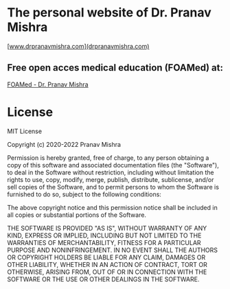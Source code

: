 # The personal website of Dr. Pranav Mishra

[www.drpranavmishra.com](drpranavmishra.com)

## Free open acces medical education (FOAMed) at:
[FOAMed - Dr. Pranav Mishra](https://foamed.drpranavmishra.com)

# License
MIT License

Copyright (c) 2020-2022 Pranav Mishra

Permission is hereby granted, free of charge, to any person obtaining a copy
of this software and associated documentation files (the "Software"), to deal
in the Software without restriction, including without limitation the rights
to use, copy, modify, merge, publish, distribute, sublicense, and/or sell
copies of the Software, and to permit persons to whom the Software is
furnished to do so, subject to the following conditions:

The above copyright notice and this permission notice shall be included in all
copies or substantial portions of the Software.

THE SOFTWARE IS PROVIDED "AS IS", WITHOUT WARRANTY OF ANY KIND, EXPRESS OR
IMPLIED, INCLUDING BUT NOT LIMITED TO THE WARRANTIES OF MERCHANTABILITY,
FITNESS FOR A PARTICULAR PURPOSE AND NONINFRINGEMENT. IN NO EVENT SHALL THE
AUTHORS OR COPYRIGHT HOLDERS BE LIABLE FOR ANY CLAIM, DAMAGES OR OTHER
LIABILITY, WHETHER IN AN ACTION OF CONTRACT, TORT OR OTHERWISE, ARISING FROM,
OUT OF OR IN CONNECTION WITH THE SOFTWARE OR THE USE OR OTHER DEALINGS IN THE
SOFTWARE.
